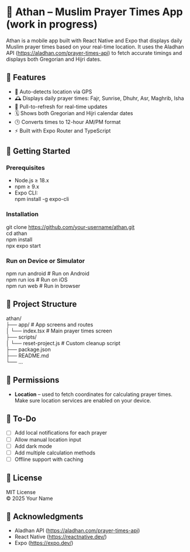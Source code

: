 # 🕌 Athan – Muslim Prayer Times App (work in progress)

Athan is a mobile app built with React Native and Expo that displays daily Muslim prayer times based on your real-time location. It uses the Aladhan API (https://aladhan.com/prayer-times-api) to fetch accurate timings and displays both Gregorian and Hijri dates.

## 📱 Features

- 📍 Auto-detects location via GPS  
- 🕰️ Displays daily prayer times: Fajr, Sunrise, Dhuhr, Asr, Maghrib, Isha  
- 🔁 Pull-to-refresh for real-time updates  
- 🗓️ Shows both Gregorian and Hijri calendar dates  
- 🕒 Converts times to 12-hour AM/PM format  
- ⚡ Built with Expo Router and TypeScript  

## 🚀 Getting Started

### Prerequisites

- Node.js ≥ 18.x  
- npm ≥ 9.x  
- Expo CLI:  
  npm install -g expo-cli

### Installation

git clone https://github.com/your-username/athan.git  
cd athan  
npm install  
npx expo start

### Run on Device or Simulator

npm run android   # Run on Android  
npm run ios       # Run on iOS  
npm run web       # Run in browser  

## 📂 Project Structure

athan/  
├── app/                   # App screens and routes  
│   └── index.tsx          # Main prayer times screen  
├── scripts/  
│   └── reset-project.js   # Custom cleanup script  
├── package.json  
├── README.md  
└── ...  

## 🔐 Permissions

- **Location** – used to fetch coordinates for calculating prayer times.  
  Make sure location services are enabled on your device.


## 🧭 To-Do

- [ ] Add local notifications for each prayer  
- [ ] Allow manual location input  
- [ ] Add dark mode  
- [ ] Add multiple calculation methods  
- [ ] Offline support with caching  

## 📄 License

MIT License  
© 2025 Your Name

## 🙏 Acknowledgments

- Aladhan API (https://aladhan.com/prayer-times-api)  
- React Native (https://reactnative.dev/)  
- Expo (https://expo.dev/)
